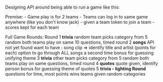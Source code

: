 
Designing API around being able to run a game like this:

  Premise:
    - Game play is for 2 teams
    - Teams can log in to same game anywhere (like you don't know jack)
      - given a team token to join a team
    - scores kept for each team

  Full Game Rounds:
    Round 1 **trivia**
              random team picks category from 5 random
              both teams play on same 10 questions, timed round
          2 **songs**
              API not yet found
              want to have :
                song clip => identify title and artist (points for each)
                option to go through ALL songs a second time
                bonus for guessing unifying theme
          3 **trivia**
              other team picks category from 5 random
              both teams play on same questions, timed round
          4 **quotes**
              quote given, identify person
              bonus for guessing theme of quotes
          5 **trivia - lighting Round**
              questions for time, most points wins
              teams given random categories